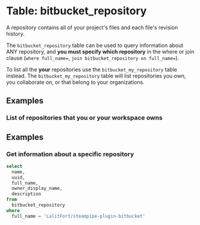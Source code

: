 # Table: bitbucket_repository

A repository contains all of your project's files and each file's revision history.

The `bitbucket_repository` table can be used to query information about ANY repository, and **you must specify which repository** in the where or join clause (`where full_name=`, `join bitbucket_repository on full_name=`).

To list all the **your** repositories use the `bitbucket_my_repository` table instead. The `bitbucket_my_repository` table will list repositories you own, you collaborate on, or that belong to your organizations.

## Examples

### List of repositories that you or your workspace owns

## Examples

### Get information about a specific repository

```sql
select
  name,
  uuid,
  full_name,
  owner_display_name,
  description
from
  bitbucket_repository
where
  full_name = 'LalitFort/steampipe-plugin-bitbucket'
```
